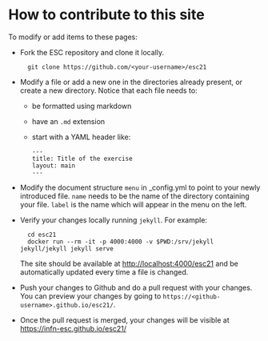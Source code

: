 # How to contribute to this site

To modify or add items to these pages:

- Fork the ESC repository and clone it locally.

        git clone https://github.com/<your-username>/esc21

- Modify a file or add a new one in the directories already present, or create
  a new directory. Notice that each file needs to:
  - be formatted using markdown
  - have an `.md` extension
  - start with a YAML header like:

        ---
        title: Title of the exercise
        layout: main
        ---

- Modify the document structure `menu` in _config.yml to point
  to your newly introduced file. `name` needs to be the name of
  the directory containing your file. `label` is the name which will
  appear in the menu on the left.

- Verify your changes locally running `jekyll`. For example:

        cd esc21
        docker run --rm -it -p 4000:4000 -v $PWD:/srv/jekyll jekyll/jekyll jekyll serve

  The site should be available at <http://localhost:4000/esc21> and be
  automatically updated every time a file is changed.

- Push your changes to Github and do a pull request with your changes.
  You can preview your changes by going to
  `https://<github-username>.github.io/esc21/`.

- Once the pull request is merged, your changes will be visible at
  <https://infn-esc.github.io/esc21/>
